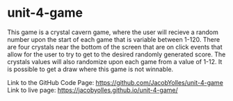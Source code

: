 # unit-4-game

This game is a crystal cavern game, where the user will recieve a random number upon the start of each game that is variable between 1-120.
There are four crystals near the bottom of the screen that are on click events that allow for the user to try to get to the desired randomly generated score. The crystals values will also randomize upon each game from a value of 1-12. It is possible to get a draw where this game is not winnable. 


Link to the GitHub Code Page: https://github.com/JacobYolles/unit-4-game
Link to live page: https://jacobyolles.github.io/unit-4-game/